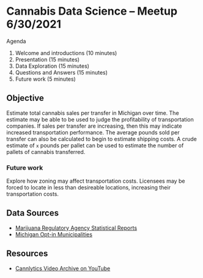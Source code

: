 # Cannabis Data Science – Meetup 6/30/2021

Agenda

1. Welcome and introductions (10 minutes)
2. Presentation (15 minutes)
3. Data Exploration (15 minutes)
4. Questions and Answers (15 minutes)
5. Future work (5 minutes)

## Objective

Estimate total cannabis sales per transfer in Michigan over time. The estimate may be able to be used to judge the profitability of transportation companies. If sales per transfer are increasing, then this may indicate increased transportation performance. The average pounds sold per transfer can also be calculated to begin to estimate shipping costs. A crude estimate of `x` pounds per pallet can be used to estimate the number of pallets of cannabis transferred.

### Future work

Explore how zoning may affect transportation costs. Licensees may be forced to locate in less than desireable locations, increasing their transportation costs.

## Data Sources

- [Marijuana Regulatory Agency Statistical Reports](https://www.michigan.gov/mra/0,9306,7-386-93032-497635--,00.html)
- [Michigan Opt-in Municipalities](https://www.michigan.gov/documents/lara/MRTMA_Municipality_Opt-In_Update_10-4-19_668404_7.pdf)

## Resources

- [Cannlytics Video Archive on YouTube](https://www.youtube.com/channel/UCDzZAV2c0pEimgLo3mUqMaw)
